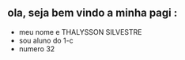 ## ola, seja bem vindo a minha pagi :

- meu nome e THALYSSON SILVESTRE
- sou aluno do 1-c
- numero 32 

